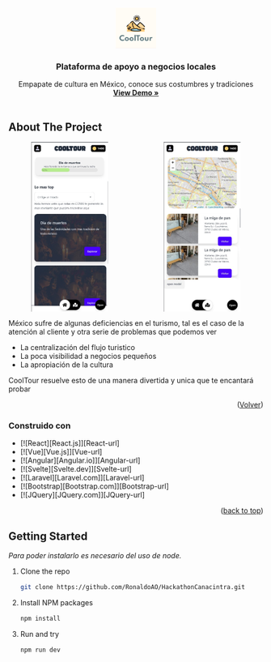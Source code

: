 
<!-- Improved compatibility of back to top link: See: https://github.com/othneildrew/Best-README-Template/pull/73 -->
<a id="readme-top"></a>
<!--
*** Thanks for checking out the Best-README-Template. If you have a suggestion
*** that would make this better, please fork the repo and create a pull request
*** or simply open an issue with the tag "enhancement".
*** Don't forget to give the project a star!
*** Thanks again! Now go create something AMAZING! :D
-->



<!-- PROJECT LOGO -->
<br />
<div align="center">
  <a href="https://github.com/othneildrew/Best-README-Template">
    <img src="src/assets/images/LOGO2.jpg" alt="Logo" width="80" height="80">
  </a>

  <h3 align="center">Plataforma de apoyo a negocios locales</h3>

  <p align="center">
    Empapate de cultura en México, conoce sus costumbres y tradiciones
    <br />
    <a href="https://ronaldoao.github.io/HackathonCanacintra/"><strong>View Demo »</strong></a>
    <br />
    <br />
  </p>
</div>






<!-- ABOUT THE PROJECT -->
## About The Project

<div style="display: flex; justify-content: space-around;">
  <img src="src/assets/images/cap01.jpg" alt="Captura de pantalla" style="width: 30%; "/>
  <img src="src/assets/images/cap02.jpg" alt="Captura de pantalla 2" style="width: 30%; margin-left:20px;"/>
</div>

México sufre de algunas deficiencias en el turismo, tal es el caso de la atención al cliente y otra serie de problemas que podemos ver


* La centralización del flujo turistico
* La poca visibilidad a negocios pequeños
* La apropiación de la cultura

CoolTour resuelve esto de una manera divertida y unica que te encantará probar


<p align="right">(<a href="#readme-top">Volver</a>)</p>



### Construido con 

* [![React][React.js]][React-url]
* [![Vue][Vue.js]][Vue-url]
* [![Angular][Angular.io]][Angular-url]
* [![Svelte][Svelte.dev]][Svelte-url]
* [![Laravel][Laravel.com]][Laravel-url]
* [![Bootstrap][Bootstrap.com]][Bootstrap-url]
* [![JQuery][JQuery.com]][JQuery-url]

<p align="right">(<a href="#readme-top">back to top</a>)</p>



<!-- GETTING STARTED -->
## Getting Started


_Para poder instalarlo es necesario del uso  de node._

1. Clone the repo
   ```sh
   git clone https://github.com/RonaldoAO/HackathonCanacintra.git
   ```
2. Install NPM packages
   ```sh
   npm install
   ```
3. Run and try
    ```sh
   npm run dev
   ```
